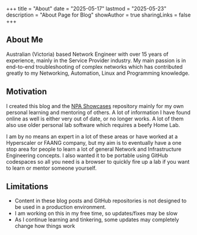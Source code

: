 +++
title = "About"
date = "2025-05-17"
lastmod = "2025-05-23"
description = "About Page for Blog"
showAuthor = true
sharingLinks = false
+++

## About Me

Australian (Victoria) based Network Engineer with over 15 years of experience, mainly in the Service Provider industry. My main passion is in end-to-end troubleshooting of complex networks which has contributed greatly to my Networking, Automation, Linux and Programming knowledge.

## Motivation

I created this blog and the [NPA Showcases](/npa-showcases) repository mainly for my own personal learning and mentoring of others. A lot of information I have found online as well is either very out of date, or no longer works. A lot of them also use older personal lab software which requires a beefy Home Lab. 

I am by no means an expert in a lot of these areas or have worked at a Hyperscaler or FAANG company, but my aim is to eventually have a one stop area for people to learn a lot of general Network and Infrastructure Engineering concepts. I also wanted it to be portable using GitHub codespaces so all you need is a browser to quickly fire up a lab if you want to learn or mentor someone yourself.

## Limitations

- Content in these blog posts and GitHub repositories is not designed to be used in a production environment.
- I am working on this in my free time, so updates/fixes may be slow
- As I continue learning and tinkering, some updates may completely change how things work 